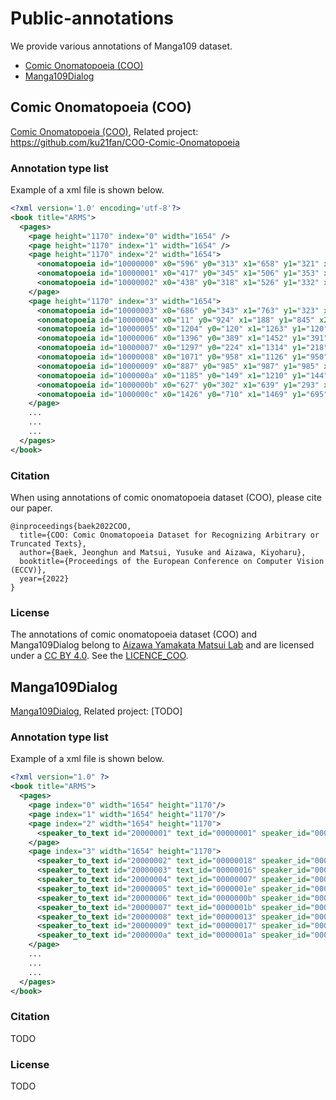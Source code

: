 # Public-annotations
We provide various annotations of Manga109 dataset.
- [Comic Onomatopoeia (COO)](#comic-onomatopoeia-coo)
- [Manga109Dialog](#Manga109dialog)




## Comic Onomatopoeia (COO)

[Comic Onomatopoeia (COO)](https://github.com/manga109/public-annotations/tree/main/COO-Comic-Onomatopoeia), Related project: https://github.com/ku21fan/COO-Comic-Onomatopoeia

### Annotation type list
Example of a xml file is shown below.
  ```xml 
  <?xml version='1.0' encoding='utf-8'?>
  <book title="ARMS">
    <pages>
      <page height="1170" index="0" width="1654" />
      <page height="1170" index="1" width="1654" />
      <page height="1170" index="2" width="1654">
        <onomatopoeia id="10000000" x0="596" y0="313" x1="658" y1="321" x2="660" y2="328" x3="595" y3="326">ズー・・・・ン</onomatopoeia>
        <onomatopoeia id="10000001" x0="417" y0="345" x1="506" y1="353" x2="506" y2="362" x3="410" y3="361">ゴオォ~・・・・ン</onomatopoeia>
        <onomatopoeia id="10000002" x0="438" y0="318" x1="526" y1="332" x2="522" y2="339" x3="437" y3="335">ドド~・~・・ン</onomatopoeia>
      </page>
      <page height="1170" index="3" width="1654">
        <onomatopoeia id="10000003" x0="686" y0="343" x1="763" y1="323" x2="769" y2="409" x3="678" y3="438">ダッ</onomatopoeia>
        <onomatopoeia id="10000004" x0="11" y0="924" x1="188" y1="845" x2="282" y2="1041" x3="238" y3="1146" x4="143" y4="1032" x5="32" y5="990">ザッ</onomatopoeia>
        <onomatopoeia id="10000005" x0="1204" y0="120" x1="1263" y1="120" x2="1317" y2="120" x3="1325" y3="127" x4="1312" y4="137" x5="1250" y5="138" x6="1212" y6="140" x7="1202" y7="141">ドオオォ~・・・・・ン</onomatopoeia>
        <onomatopoeia id="10000006" x0="1396" y0="389" x1="1452" y1="391" x2="1425" y2="437" x3="1370" y3="494" x4="1343" y4="475" x5="1384" y5="415">ザザッ</onomatopoeia>
        <onomatopoeia id="10000007" x0="1297" y0="224" x1="1314" y1="218" x2="1320" y2="225" x3="1339" y3="220" x4="1360" y4="220" x5="1366" y5="227" x6="1388" y6="224" x7="1383" y7="232" x8="1350" y8="238" x9="1341" y9="240" x10="1330" y10="242" x11="1317" y11="240" x12="1309" y12="241" x13="1296" y13="239">ズズズ~・ー・</onomatopoeia>
        <onomatopoeia id="10000008" x0="1071" y0="958" x1="1126" y1="950" x2="1127" y2="980" x3="1078" y3="990">スッ</onomatopoeia>
        <onomatopoeia id="10000009" x0="887" y0="985" x1="987" y1="985" x2="985" y2="1096" x3="876" y3="1097">ダッ</onomatopoeia>
        <onomatopoeia id="1000000a" x0="1185" y0="149" x1="1210" y1="144" x2="1211" y2="152" x3="1258" y3="152" x4="1273" y4="158" x5="1262" y5="170" x6="1205" y6="171" x7="1181" y7="167">ゴォ~・・・ン</onomatopoeia>
        <onomatopoeia id="1000000b" x0="627" y0="302" x1="639" y1="293" x2="664" y2="293" x3="681" y3="306" x4="670" y4="323" x5="677" y5="345" x6="666" y6="357" x7="679" y7="384" x8="659" y8="404" x9="649" y9="395" x10="643" y10="386" x11="629" y11="372" x12="611" y12="354">キャーッ</onomatopoeia>
        <onomatopoeia id="1000000c" x0="1426" y0="710" x1="1469" y1="695" x2="1460" y2="768" x3="1426" y3="776">ザッ</onomatopoeia>
      </page>
      ...
      ...                
      ...
    </pages>
  </book>
  ```

### Citation
When using annotations of comic onomatopoeia dataset (COO), please cite our paper.
```
@inproceedings{baek2022COO,
  title={COO: Comic Onomatopoeia Dataset for Recognizing Arbitrary or Truncated Texts},
  author={Baek, Jeonghun and Matsui, Yusuke and Aizawa, Kiyoharu},
  booktitle={Proceedings of the European Conference on Computer Vision (ECCV)},
  year={2022}
}
```


### License
The annotations of comic onomatopoeia dataset (COO) and Manga109Dialog belong to [Aizawa Yamakata Matsui Lab](http://www.hal.t.u-tokyo.ac.jp/lab/en/index_1.xhtml) and are licensed under a [CC BY 4.0](https://creativecommons.org/licenses/by/4.0/). See the [LICENCE_COO](./LICENSE_COO).

## Manga109Dialog
[Manga109Dialog](https://github.com/manga109/public-annotations/tree/main/Manga109Dialog), Related project: [TODO]

### Annotation type list
Example of a xml file is shown below.
  ```xml 
  <?xml version="1.0" ?>
  <book title="ARMS">
    <pages>
      <page index="0" width="1654" height="1170"/>
      <page index="1" width="1654" height="1170"/>
      <page index="2" width="1654" height="1170">
        <speaker_to_text id="20000001" text_id="00000001" speaker_id="00000002"/>
      </page>
      <page index="3" width="1654" height="1170">
        <speaker_to_text id="20000002" text_id="00000018" speaker_id="00000012"/>
        <speaker_to_text id="20000003" text_id="00000016" speaker_id="00000019"/>
        <speaker_to_text id="20000004" text_id="00000007" speaker_id="00000006"/>
        <speaker_to_text id="20000005" text_id="0000001e" speaker_id="00000011"/>
        <speaker_to_text id="20000006" text_id="0000000b" speaker_id="00000008"/>
        <speaker_to_text id="20000007" text_id="0000001b" speaker_id="00000019"/>
        <speaker_to_text id="20000008" text_id="00000013" speaker_id="00000019"/>
        <speaker_to_text id="20000009" text_id="00000017" speaker_id="00000019"/>
        <speaker_to_text id="2000000a" text_id="0000001a" speaker_id="00000012"/>
      </page>
      ...
      ...                
      ...
    </pages>
  </book>
  ```

### Citation
TODO


### License
TODO